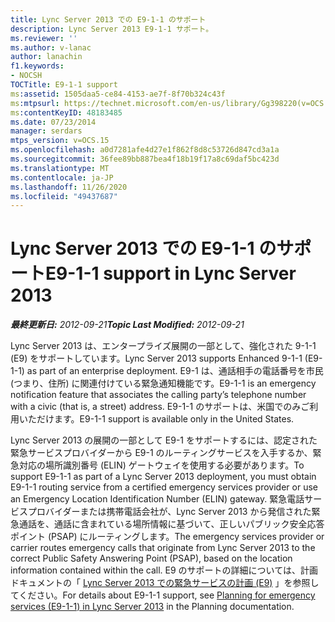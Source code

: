 ```yaml
---
title: Lync Server 2013 での E9-1-1 のサポート
description: Lync Server 2013 E9-1-1 サポート。
ms.reviewer: ''
ms.author: v-lanac
author: lanachin
f1.keywords:
- NOCSH
TOCTitle: E9-1-1 support
ms:assetid: 1505daa5-ce84-4153-ae7f-8f70b324c43f
ms:mtpsurl: https://technet.microsoft.com/en-us/library/Gg398220(v=OCS.15)
ms:contentKeyID: 48183485
ms.date: 07/23/2014
manager: serdars
mtps_version: v=OCS.15
ms.openlocfilehash: a0d7281afe4d27e1f862f8d8c53726d847cd3a1a
ms.sourcegitcommit: 36fee89bb887bea4f18b19f17a8c69daf5bc423d
ms.translationtype: MT
ms.contentlocale: ja-JP
ms.lasthandoff: 11/26/2020
ms.locfileid: "49437687"
---
```

# <a name="e9-1-1-support-in-lync-server-2013"></a><span data-ttu-id="d870a-103">Lync Server 2013 での E9-1-1 のサポート</span><span class="sxs-lookup"><span data-stu-id="d870a-103">E9-1-1 support in Lync Server 2013</span></span>

<div data-xmlns="http://www.w3.org/1999/xhtml">

<div class="topic" data-xmlns="http://www.w3.org/1999/xhtml" data-msxsl="urn:schemas-microsoft-com:xslt" data-cs="https://msdn.microsoft.com/">

<div data-asp="https://msdn2.microsoft.com/asp">



</div>

<div id="mainSection">

<div id="mainBody"><span data-ttu-id="d870a-104">

<span> </span></span><span class="sxs-lookup"><span data-stu-id="d870a-104">

<span> </span></span></span>

<span data-ttu-id="d870a-105">_**最終更新日:** 2012-09-21_</span><span class="sxs-lookup"><span data-stu-id="d870a-105">_**Topic Last Modified:** 2012-09-21_</span></span>

<span data-ttu-id="d870a-106">Lync Server 2013 は、エンタープライズ展開の一部として、強化された 9-1-1 (E9) をサポートしています。</span><span class="sxs-lookup"><span data-stu-id="d870a-106">Lync Server 2013 supports Enhanced 9-1-1 (E9-1-1) as part of an enterprise deployment.</span></span> <span data-ttu-id="d870a-107">E9-1 は、通話相手の電話番号を市民 (つまり、住所) に関連付けている緊急通知機能です。</span><span class="sxs-lookup"><span data-stu-id="d870a-107">E9-1-1 is an emergency notification feature that associates the calling party’s telephone number with a civic (that is, a street) address.</span></span> <span data-ttu-id="d870a-108">E9-1-1 のサポートは、米国でのみご利用いただけます。</span><span class="sxs-lookup"><span data-stu-id="d870a-108">E9-1-1 support is available only in the United States.</span></span>

<span data-ttu-id="d870a-109">Lync Server 2013 の展開の一部として E9-1 をサポートするには、認定された緊急サービスプロバイダーから E9-1 のルーティングサービスを入手するか、緊急対応の場所識別番号 (ELIN) ゲートウェイを使用する必要があります。</span><span class="sxs-lookup"><span data-stu-id="d870a-109">To support E9-1-1 as part of a Lync Server 2013 deployment, you must obtain E9-1-1 routing service from a certified emergency services provider or use an Emergency Location Identification Number (ELIN) gateway.</span></span> <span data-ttu-id="d870a-110">緊急電話サービスプロバイダーまたは携帯電話会社が、Lync Server 2013 から発信された緊急通話を、通話に含まれている場所情報に基づいて、正しいパブリック安全応答ポイント (PSAP) にルーティングします。</span><span class="sxs-lookup"><span data-stu-id="d870a-110">The emergency services provider or carrier routes emergency calls that originate from Lync Server 2013 to the correct Public Safety Answering Point (PSAP), based on the location information contained within the call.</span></span> <span data-ttu-id="d870a-111">E9 のサポートの詳細については、計画ドキュメントの「 [Lync Server 2013 での緊急サービスの計画 (E9)](lync-server-2013-planning-for-emergency-services-e9-1-1.md) 」を参照してください。</span><span class="sxs-lookup"><span data-stu-id="d870a-111">For details about E9-1-1 support, see [Planning for emergency services (E9-1-1) in Lync Server 2013](lync-server-2013-planning-for-emergency-services-e9-1-1.md) in the Planning documentation.</span></span>

<span data-ttu-id="d870a-112"></div>

<span> </span>

</div>

</div>

</span><span class="sxs-lookup"><span data-stu-id="d870a-112"></div>

<span> </span>

</div>

</div>

</span></span></div>

